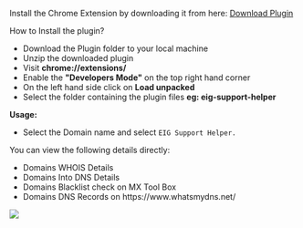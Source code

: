 Install the Chrome Extension by downloading it from here: <a href="https://github.com/anthony-fdes/eig-support-helper/archive/master.zip">Download Plugin</a>

How to Install the plugin?

<ul>
	<li>Download the Plugin folder to your local machine</li>
	<li>Unzip the downloaded plugin</li>
	<li>Visit <b>chrome://extensions/ </b></li>
	<li>Enable the <b>"Developers Mode"</b> on the top right hand corner</li>
	<li>On the left hand side click on <b>Load unpacked</b></li>
	<li>Select the folder containing the plugin files <b>eg: eig-support-helper</b></li>
</ul>


<b>Usage:</b>

* Select the Domain name and select `EIG Support Helper.`

You can view the following details directly:

<ul>
	<li>Domains WHOIS Details</li>
	<li>Domains Into DNS Details</li>
	<li>Domains Blacklist check on MX Tool Box</li>
	<li>Domains DNS Records on https://www.whatsmydns.net/ </li>
</ul>

<img src="https://i.imgur.com/X1Juc0K.png">
